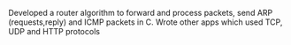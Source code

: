 Developed a router algorithm to forward and process packets, send ARP (requests,reply) and ICMP packets in C.
Wrote other apps which used TCP, UDP and HTTP protocols
